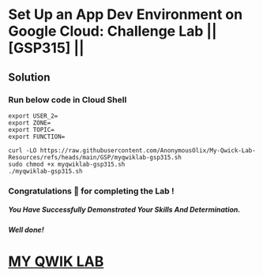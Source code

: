 # Set Up an App Dev Environment on Google Cloud: Challenge Lab || [GSP315] ||

## Solution

### Run below code in Cloud Shell


```
export USER_2=
export ZONE=
export TOPIC=
export FUNCTION=
```
```
curl -LO https://raw.githubusercontent.com/AnonymousOlix/My-Qwick-Lab-Resources/refs/heads/main/GSP/myqwiklab-gsp315.sh
sudo chmod +x myqwiklab-gsp315.sh
./myqwiklab-gsp315.sh
```

### Congratulations 🎉 for completing the Lab !

##### *You Have Successfully Demonstrated Your Skills And Determination.*

#### *Well done!*

# [MY QWIK LAB](https://www.youtube.com/@MyQwiklab)
